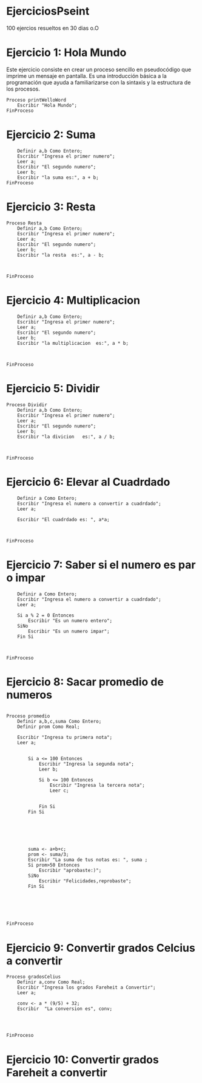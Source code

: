# EjerciciosPseint
100 ejercios resueltos en 30 dias o.O
# Ejercicio 1: Hola Mundo
Este ejercicio consiste en crear un proceso sencillo en pseudocódigo que imprime un mensaje en pantalla. Es una introducción básica a la programación que ayuda a familiarizarse con la sintaxis y la estructura de los procesos.

```
Proceso printWelloWord
    Escribir "Hola Mundo";
FinProceso
```
# Ejercicio 2: Suma
```Proceso Suma
	Definir a,b Como Entero;
	Escribir "Ingresa el primer numero";
	Leer a;
	Escribir "El segundo numero";
	Leer b;
	Escribir "la suma es:", a + b;
FinProceso

```

# Ejercicio 3: Resta
```
Proceso Resta
	Definir a,b Como Entero;
	Escribir "Ingresa el primer numero";
	Leer a;
	Escribir "El segundo numero";
	Leer b;
	Escribir "la resta  es:", a - b;
	
	
	
FinProceso

```

# Ejercicio 4: Multiplicacion
```Proceso Multiplicar
	Definir a,b Como Entero;
	Escribir "Ingresa el primer numero";
	Leer a;
	Escribir "El segundo numero";
	Leer b;
	Escribir "la multiplicacion  es:", a * b;
	
	
	
FinProceso
```
# Ejercicio 5: Dividir
```
Proceso Dividir
	Definir a,b Como Entero;
	Escribir "Ingresa el primer numero";
	Leer a;
	Escribir "El segundo numero";
	Leer b;
	Escribir "la divicion   es:", a / b;
	
	
	
FinProceso
```

# Ejercicio 6:  Elevar al Cuadrdado

```Proceso cuadrdadoNumero
	Definir a Como Entero;
	Escribir "Ingresa el numero a convertir a cuadrdado";
	Leer a;
	
	Escribir "El cuadrdado es: ", a*a;
	
	
	
FinProceso
```

# Ejercicio 7: Saber si el numero es par o impar
```Proceso parImpar
	Definir a Como Entero;
	Escribir "Ingresa el numero a convertir a cuadrdado";
	Leer a;
	
	Si a % 2 = 0 Entonces
		Escribir "Es un numero entero";
	SiNo
		Escribir "Es un numero impar";
	Fin Si
	
	
	
FinProceso
```
# Ejercicio 8: Sacar promedio de  numeros

```

Proceso promedio
	Definir a,b,c,suma Como Entero;
	Definir prom Como Real;
	
	Escribir "Ingresa tu primera nota";
	Leer a;
	
	
		Si a <= 100 Entonces
			Escribir "Ingresa la segunda nota";
			Leer b;
			
			Si b <= 100 Entonces
				Escribir "Ingresa la tercera nota";
				Leer c;
				
				
			Fin Si
		Fin Si
		
			
	
	

	
		suma <- a+b+c;
		prom <- suma/3;
		Escribir "La suma de tus notas es: ", suma ;
		Si prom>50 Entonces
			Escribir "aprobaste:)";
		SiNo
			Escribir "Felicidades,reprobaste";
		Fin Si
		
		

	
	
	
FinProceso

```

# Ejercicio 9: Convertir grados Celcius a convertir

```
Proceso gradosCelius
	Definir a,conv Como Real;
	Escribir "Ingresa los grados Fareheit a Convertir";
	Leer a;
	
	conv <- a * (9/5) + 32;
	Escribir  "La conversion es", conv;
	
	
	
	
FinProceso

```
# Ejercicio 10: Convertir grados Fareheit a convertir
